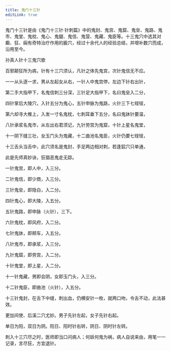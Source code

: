 ```yaml
---
title: 鬼门十三针
editLink: true
---
```


鬼门十三针是由《鬼门十三针·针刺篇》中的鬼封、鬼宫、鬼窟、鬼垒、鬼路、鬼市、鬼堂、鬼枕、鬼心、鬼腿、鬼信、鬼营、鬼藏、鬼臣等。十三鬼穴中选其对癫、狂、痫有奇特治疗作用的腧穴，经过十余代人的经验总结，并增补数穴而成，沿用至今。

孙真人针十三鬼穴歌

百邪颠狂所为病，针有十三穴须认，凡针之体先鬼宫，次针鬼信无不应。

一一从头逐一求，男从左起女从右，一针人中鬼宫停，左边下针右出针，

第二手大指甲下，名鬼信刺三分深，三针足大指甲下，名曰鬼垒入二分，

四针掌后大陵穴，入针五分为鬼心，五针申脉为鬼路，火针三下七锃锃，

第六却寻大椎上，入发一寸名鬼枕，七刺耳垂下五分，名曰鬼牀针要温，

八针承浆名鬼市，从左出右君须记，九针劳宫为鬼窟，十针上星名鬼堂，

十一阴下缝三壮，女玉门头为鬼藏，十二曲池名鬼臣，火针仍要七锃锃，

十三舌头当舌中，此穴须名是鬼封，手足两边相对刺，若逢狐穴只单通，

此是先师真妙诀，狂猖恶鬼走无踪。

一针鬼宫，即人中，入三分。

二针鬼信，即少商，入三分。

三针鬼垒，即隐白，入二分。

四针鬼心，即大陵，入五分。

五针鬼路，即申脉（火针），三下。

六针鬼枕，即风府，入二分。

七针鬼牀，即颊车，入五分。

八针鬼市，即承浆，入三分。

九针鬼窟，即劳宫，入二分。

十针鬼堂，即上星，入二分。

十一针鬼藏，男即会阴，女即玉门头，入三分。

十二针鬼臣，即曲池（火针），入五分。

十三针鬼封，在舌下中缝，刺出血，仍横安针一枚，就两口吻，令舌不动，此法甚效。

更加间使、后溪二穴尤妙。男子先针左起，女子先针右起。

单日为阳，双日为阴。阳日、阳时针右转，阴日、阴时针左转。

刺入十三穴尽之时，医师即当口问病人；何妖何鬼为祸，病人自说来由，用笔一一记录，言尽狂，方宜退针。
